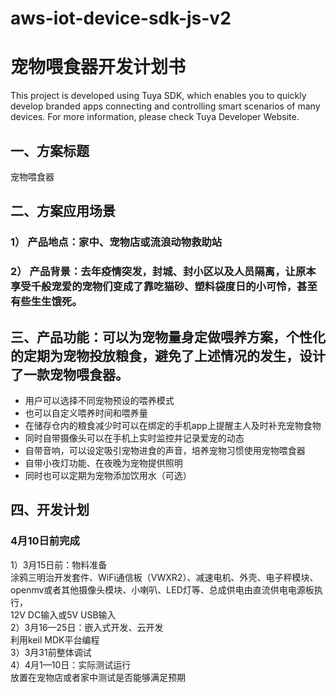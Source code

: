 # aws-iot-device-sdk-js-v2
# 宠物喂食器开发计划书

This project is developed using Tuya SDK, which enables you to quickly develop branded apps connecting and controlling smart scenarios of many devices.
For more information, please check Tuya Developer Website.


## 一、方案标题

宠物喂食器

## 二、方案应用场景

 ### 1） 产品地点：家中、宠物店或流浪动物救助站
 ### 2） 产品背景：去年疫情突发，封城、封小区以及人员隔离，让原本享受千般宠爱的宠物们变成了靠吃猫砂、塑料袋度日的小可怜，甚至有些生生饿死。
## 三、产品功能：可以为宠物量身定做喂养方案，个性化的定期为宠物投放粮食，避免了上述情况的发生，设计了一款宠物喂食器。
* 用户可以选择不同宠物预设的喂养模式
* 也可以自定义喂养时间和喂养量
* 在储存仓内的粮食减少时可以在绑定的手机app上提醒主人及时补充宠物食物
* 同时自带摄像头可以在手机上实时监控并记录爱宠的动态
* 自带音响，可以设定吸引宠物进食的声音，培养宠物习惯使用宠物喂食器
* 自带小夜灯功能、在夜晚为宠物提供照明
* 同时也可以定期为宠物添加饮用水（可选）


## 四、开发计划

### 4月10日前完成
1）3月15日前：物料准备 <br>
涂鸦三明治开发套件、WiFi通信板（VWXR2）、减速电机、外壳、电子秤模块、<br>
openmv或者其他摄像头模块、小喇叭、LED灯等、总成供电由直流供电电源板执行，<br>
12V DC输入或5V USB输入<br>
2）3月16—25日：嵌入式开发、云开发 <br>
利用keil MDK平台编程 <br>
3）3月31前整体调试 <br>
4）4月1—10日：实际测试运行 <br>
放置在宠物店或者家中测试是否能够满足预期 <br>

